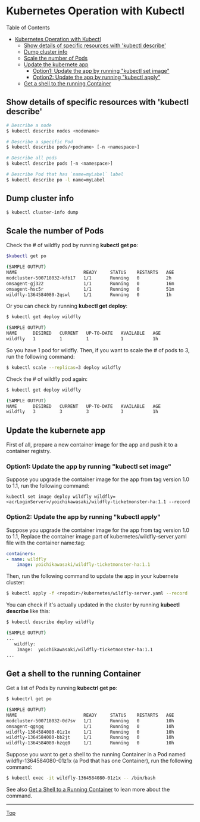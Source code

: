 #  Kubernetes Operation with Kubectl

Table of Contents
<!-- TOC -->
- [Kubernetes Operation with Kubectl](#kubernetes-operation-with-kubectl)
  - [Show details of specific resources with 'kubectl describe'](#show-details-of-specific-resources-with-kubectl-describe)
  - [Dump cluster info](#dump-cluster-info)
  - [Scale the number of Pods](#scale-the-number-of-pods)
  - [Update the kubernete app](#update-the-kubernete-app)
    - [Option1: Update the app by running "kubectl set image"](#option1-update-the-app-by-running-%22kubectl-set-image%22)
    - [Option2: Update the app by running "kubectl apply"](#option2-update-the-app-by-running-%22kubectl-apply%22)
  - [Get a shell to the running Container](#get-a-shell-to-the-running-container)


## Show details of specific resources with 'kubectl describe'

```sh
# Describe a node
$ kubectl describe nodes <nodename>

# Describe a specific Pod
$ kubectl describe pods/<podname> [-n <namespace>]

# Describe all pods
$ kubectl describe pods [-n <namespace>]

# Describe Pod that has `name=myLabel` label
$ kubectl describe po -l name=myLabel
```

## Dump cluster info
```sh
$ kubectl cluster-info dump
```

## Scale the number of Pods

Check the # of wildfly pod by running **kubectl get po**:
```sh
$kubectl get po

(SAMPLE OUTPUT)
NAME                         READY     STATUS    RESTARTS   AGE
modcluster-500718032-kfb17   1/1       Running   0          2h
omsagent-gj322               1/1       Running   0          16m
omsagent-hsc5r               1/1       Running   0          51m
wildfly-1364584080-2qswl     1/1       Running   0          1h
```

Or you can check by running **kubectl get deploy**:
```sh
$ kubectl get deploy wildfly

(SAMPLE OUTPUT)
NAME      DESIRED   CURRENT   UP-TO-DATE   AVAILABLE   AGE
wildfly   1         1         1            1           1h
```

So you have 1 pod for wildfly. Then, if you want to scale the # of pods to 3, run the following command:
```sh
$ kubectl scale --replicas=3 deploy wildfly
```

Check the # of wildfly pod again:
```sh
$ kubectl get deploy wildfly

(SAMPLE OUTPUT)
NAME      DESIRED   CURRENT   UP-TO-DATE   AVAILABLE   AGE
wildfly   3         3         3            3           1h
```

## Update the kubernete app

First of all, prepare a new container image for the app and push it to a container registry. 

### Option1: Update the app by running "kubectl set image"

Suppose you upgrade the container image for the app from tag version 1.0 to 1.1, run the following command:

```
kubectl set image deploy wildfly wildfly=<acrLoginServer>/yoichikawasaki/wildfly-ticketmonster-ha:1.1 --record
```
### Option2: Update the app by running "kubectl apply"

Suppose you upgrade the container image for the app from tag version 1.0 to 1.1, Replace the container image part of kubernetes/wildfly-server.yaml file with the container name:tag:

```yaml
containers:
- name: wildfly
    image: yoichikawasaki/wildfly-ticketmonster-ha:1.1
```

Then, run the following command to update the app in your kubernete cluster:
```sh
$ kubectl apply -f <repodir>/kubernetes/wildfly-server.yaml --record
```

You can check if it's actually updated in the cluster by running **kubectl describe** like this:
```sh
$ kubectl describe deploy wildfly

(SAMPLE OUTPUT)
...
   wildfly:
    Image:  yoichikawasaki/wildfly-ticketmonster-ha:1.1
...
```

## Get a shell to the running Container

Get a list of Pods by running **kubectrl get po**:
```sh
$ kubectrl get po

(SAMPLE OUTPUT)
NAME                         READY     STATUS    RESTARTS   AGE
modcluster-500718032-0d7sv   1/1       Running   0          10h
omsagent-qgsgq               1/1       Running   0          10h
wildfly-1364584080-01z1x     1/1       Running   0          10h
wildfly-1364584080-bb2jt     1/1       Running   0          10h
wildfly-1364584080-hzqq0     1/1       Running   0          10h
```
Suppose you want to get a shell to the running Container in a Pod named wildfly-1364584080-01z1x (a Pod that has one Container), run the following command:
```sh
$ kubectl exec -it wildfly-1364584080-01z1x -- /bin/bash
```
See also [Get a Shell to a Running Container](https://kubernetes.io/docs/tasks/debug-application-cluster/get-shell-running-container/) to lean more about the command.


---
[Top](../README.md)
